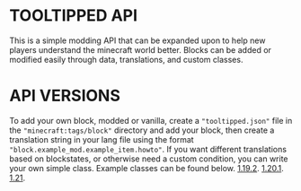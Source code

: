 
TOOLTIPPED API
=======

This is a simple modding API that can be expanded upon to help new players understand the minecraft world better. Blocks can be added or modified easily through data, translations, and custom classes.

API VERSIONS
=======

To add your own block, modded or vanilla, create a `"tooltipped.json"` file in the `"minecraft:tags/block"` directory and add your block, then create a translation string in your lang file using the format `"block.example_mod.example_item.howto"`. If you want different translations based on blockstates, or otherwise need a custom condition, you can write your own simple class.
Example classes can be found below.
[1.19.2](https://github.com/SilverfishStone/Tooltipped/tree/main/src/main/java/net/silverfishstone/tooltips/APIs/1.19.2).
[1.20.1](https://github.com/SilverfishStone/Tooltipped/tree/main/src/main/java/net/silverfishstone/tooltips/APIs/1.20.1).
[1.21](https://github.com/SilverfishStone/Tooltipped/tree/main/src/main/java/net/silverfishstone/tooltips/APIs/1.21).
